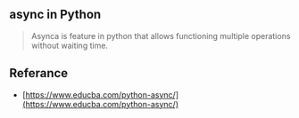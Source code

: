## async in Python
> Asynca is feature in python that allows functioning multiple operations without waiting time.

## Referance

- [https://www.educba.com/python-async/](https://www.educba.com/python-async/)